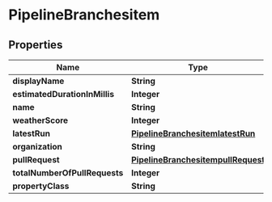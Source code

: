 

# PipelineBranchesitem


## Properties

| Name | Type | Description | Notes |
|------------ | ------------- | ------------- | -------------|
|**displayName** | **String** |  |  [optional] |
|**estimatedDurationInMillis** | **Integer** |  |  [optional] |
|**name** | **String** |  |  [optional] |
|**weatherScore** | **Integer** |  |  [optional] |
|**latestRun** | [**PipelineBranchesitemlatestRun**](PipelineBranchesitemlatestRun.md) |  |  [optional] |
|**organization** | **String** |  |  [optional] |
|**pullRequest** | [**PipelineBranchesitempullRequest**](PipelineBranchesitempullRequest.md) |  |  [optional] |
|**totalNumberOfPullRequests** | **Integer** |  |  [optional] |
|**propertyClass** | **String** |  |  [optional] |



